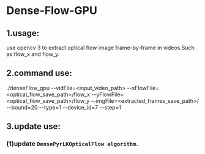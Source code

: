 # Dense-Flow-GPU
## 1.usage:
use opencv 3 to extract optical flow image frame-by-frame in videos.Such as flow_x and flow_y.
## 2.command use:
./denseFlow_gpu --vidFile=<input_video_path> --xFlowFile=<optical_flow_save_path>/flow_x --yFlowFile=<optical_flow_save_path>/flow_y --imgFile=<extracted_frames_save_path>/ --bound=20 --type=1 --device_id=7 --step=1
## 3.update use:
### (1)update `DensePyrLKOpticalFlow algorithm`.
